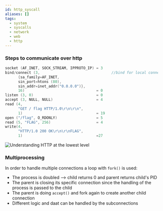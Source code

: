 ```yaml
---
id: http_syscall
aliases: []
tags:
  - system
  - syscalls
  - network
  - web
  - http
---
```


### Steps to communicate over http                                               

``` C                                          
socket (AF_INET, SOCK_STREAM, IPPROTO_IP) = 3  
bind/connect (3,                                 //bind for local connection connect for remote connections      
      {sa_family=AF_INET, 
      sin_port=htons (80),   
      sin_addr=inet_addr("0.0.0.0")},            
      16)                                 = 0  
listen (3, 0)                             = 0  
accept (3, NULL, NULL)                    = 4  
read (4,
      "GET / flag HTTP/1.0\r\n\r\n",
      1)                                  = 19
open ("/flag", O_RDONLY)                  = 5
read (5, "FLAG", 256)                     = 4
write(4,
      "HTTP/1.0 200 OK\r\n\r\nFLAG",
      1)                                  =27

```


![Understanding HTTP at the lowest level](assets/2024-11-10-at-22-08-27.avif)


### Multiprocessing

In order to handle multiple connections a loop with `fork()` is used:
  - The process is doubled --> child returns 0 and parent returns child's PID
  - The parent is closing its specific connection since the handling of the process is passed to the child
  - The parent is doing `accept()` and fork again to create another child connection 
  - Different logic and daat can be handled by the subconnections

